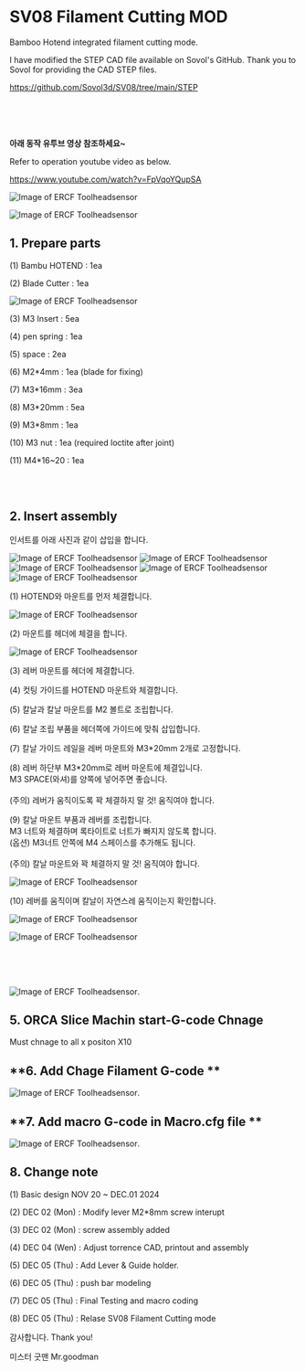 # SV08 Filament Cutting MOD

Bamboo Hotend integrated filament cutting mode.

I have modified the STEP CAD file available on Sovol's GitHub.
Thank you to Sovol for providing the CAD STEP files.

https://github.com/Sovol3d/SV08/tree/main/STEP



<br>
<br>
<br>


**아래 동작 유투브 영상 참조하세요~**

Refer to operation youtube video as below.

https://www.youtube.com/watch?v=FpVqoYQupSA









![Image of ERCF Toolheadsensor](https://github.com/pure100kim/SV08-Filamnet_Cutting_mod/blob/main/Photos/SV08_cutting_mod_hotend1.png)

![Image of ERCF Toolheadsensor](https://github.com/pure100kim/SV08-Filamnet_Cutting_mod/blob/main/Photos/SV08_cutting_mod_hotend.png)




## **1. Prepare parts**

(1) Bambu HOTEND : 1ea

(2) Blade Cutter : 1ea

![Image of ERCF Toolheadsensor](https://github.com/pure100kim/SV08-Filamnet_Cutting_mod/blob/main/Photos/blade.png)


(3) M3 Insert : 5ea

(4) pen spring : 1ea

(5) space : 2ea

(6) M2*4mm : 1ea  (blade for fixing)

(7) M3*16mm : 3ea

(8) M3*20mm : 5ea

(9) M3*8mm : 1ea

(10) M3 nut : 1ea (required loctite after joint)

(11) M4*16~20 : 1ea



<br>
<br>


## **2. Insert assembly**

인서트를 아래 사진과 같이 삽입을 합니다.

![Image of ERCF Toolheadsensor](https://github.com/pure100kim/SV08-Filamnet_Cutting_mod/blob/main/Photos/SV08_M3%20insert1.png)
![Image of ERCF Toolheadsensor](https://github.com/pure100kim/SV08-Filamnet_Cutting_mod/blob/main/Photos/SV08_M3%20insert2.png)
![Image of ERCF Toolheadsensor](https://github.com/pure100kim/SV08-Filamnet_Cutting_mod/blob/main/Photos/SV08_M3%20insert3.png)
![Image of ERCF Toolheadsensor](https://github.com/pure100kim/SV08-Filamnet_Cutting_mod/blob/main/Photos/SV08_M3%20insert4.png)
![Image of ERCF Toolheadsensor](https://github.com/pure100kim/SV08-Filamnet_Cutting_mod/blob/main/Photos/SV08_M3%20insert5.png)


(1) HOTEND와 마운트를 먼저 체결합니다.

![Image of ERCF Toolheadsensor](https://github.com/pure100kim/SV08_Filament_Cutting_mod/blob/main/Photos/hotend_screw01.png)


(2) 마운트를 헤더에 체결을 합니다.

![Image of ERCF Toolheadsensor](https://github.com/pure100kim/SV08_Filament_Cutting_mod/blob/main/Photos/hotend_screw02.png)


(3) 레버 마운트를 헤더에 체결합니다.

(4) 컷팅 가이드를 HOTEND 마운트와 체결합니다.


(5) 칼날과 칼날 마운트를 M2 볼트로 조립합니다.

(6) 칼날 조립 부품을 헤더쪽에 가이드에 맞춰 삽입합니다.

(7) 칼날 가이드 레일을 레버 마운트와 M3*20mm 2개로 고정합니다.

(8) 레버 하단부 M3*20mm로 레버 마운트에 체결입니다.<br>
    M3 SPACE(와셔)를 양쪽에 넣어주면 좋습니다.<br>    
    (주의) 레버가 움직이도록 꽉 체결하지 말 것! 움직여야 합니다.<br>

(9) 칼날 마운트 부품과 레버를 조립합니다. <br>
    M3 너트와 체결하며 록타이트로 너트가 빠지지 않도록 합니다.<br>
    (옵션) M3너트 안쪽에  M4 스페이스를 추가해도 됩니다.<br>    
    (주의) 칼날 마운트와 꽉 체결하지 말 것! 움직여야 합니다.<br>
    
![Image of ERCF Toolheadsensor](https://github.com/pure100kim/SV08_Filament_Cutting_mod/blob/main/Photos/hotend_screw03.png)


(10) 레버를 움직이며 칼날이 자연스레 움직이는지 확인합니다.

![Image of ERCF Toolheadsensor](https://github.com/pure100kim/SV08_Filament_Cutting_mod/blob/main/Photos/lever_screw01.png)


![Image of ERCF Toolheadsensor](https://github.com/pure100kim/SV08_Filament_Cutting_mod/blob/main/Photos/hotend_cutting_lever_assembly01.png)







<br>
<br>
<br>

![Image of ERCF Toolheadsensor](https://github.com/pure100kim/SV08_Filament_Cutting_mod/blob/main/Photos/SV08_Lever_Fixed_bar.png).




## **5. ORCA Slice Machin start-G-code Chnage**

Must chnage to all x positon X10




## **6. Add Chage Filament G-code ** 

![Image of ERCF Toolheadsensor](https://github.com/pure100kim/SV08_Filament_Cutting_mod/blob/main/Photos/ORCA_Slice_Change_Filament_G-code.png).




## **7. Add macro G-code in Macro.cfg file ** 


![Image of ERCF Toolheadsensor](https://github.com/pure100kim/SV08_Filament_Cutting_mod/blob/main/Photos/macro.png).



## **8. Change note**

(1) Basic design NOV 20 ~ DEC.01 2024

(2) DEC 02 (Mon) : Modify lever M2*8mm screw interupt 

(3) DEC 02 (Mon) : screw assembly added

(4) DEC 04 (Wen) : Adjust torrence CAD, printout and assembly

(5) DEC 05 (Thu) : Add Lever & Guide holder.

(6) DEC 05 (Thu) : push bar modeling

(7) DEC 05 (Thu) : Final Testing and macro coding

(8) DEC 05 (Thu) : Relase SV08 Filament Cutting mode


감사합니다.
Thank you!

미스터 굿맨 Mr.goodman 




